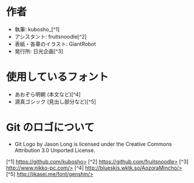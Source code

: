 作者
====

- 執筆: kubosho\_[^1]
- アシスタント: fruitsnoodle[^2]
- 表紙・各章のイラスト: GiantRobot
- 発行所: 日光企画[^3]

使用しているフォント
====================

- あおぞら明朝 (本文など)[^4]
- 源真ゴシック (見出し部分など)[^5]

Git のロゴについて
==================

- Git Logo by Jason Long is licensed under the Creative Commons Attribution 3.0 Unported License.

[^1] https://github.com/kubosho>
[^2] https://github.com/fruitsnoodle>
[^3] http://www.nikko-pc.com/>
[^4] http://blueskis.wktk.so/AozoraMincho/>
[^5] http://jikasei.me/font/genshin/>
